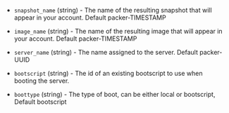 <!-- Code generated from the comments of the Config struct in builder/scaleway/config.go; DO NOT EDIT MANUALLY -->

-   `snapshot_name` (string) - The name of the resulting snapshot that will
    appear in your account. Default packer-TIMESTAMP
    
-   `image_name` (string) - The name of the resulting image that will appear in
    your account. Default packer-TIMESTAMP
    
-   `server_name` (string) - The name assigned to the server. Default
    packer-UUID
    
-   `bootscript` (string) - The id of an existing bootscript to use when
    booting the server.
    
-   `boottype` (string) - The type of boot, can be either local or
    bootscript, Default bootscript
    